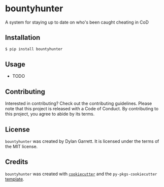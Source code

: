 # bountyhunter

A system for staying up to date on who's been caught cheating in CoD

## Installation

```bash
$ pip install bountyhunter
```

## Usage

- TODO

## Contributing

Interested in contributing? Check out the contributing guidelines. Please note that this project is released with a Code of Conduct. By contributing to this project, you agree to abide by its terms.

## License

`bountyhunter` was created by Dylan Garrett. It is licensed under the terms of the MIT license.

## Credits

`bountyhunter` was created with [`cookiecutter`](https://cookiecutter.readthedocs.io/en/latest/) and the `py-pkgs-cookiecutter` [template](https://github.com/py-pkgs/py-pkgs-cookiecutter).
